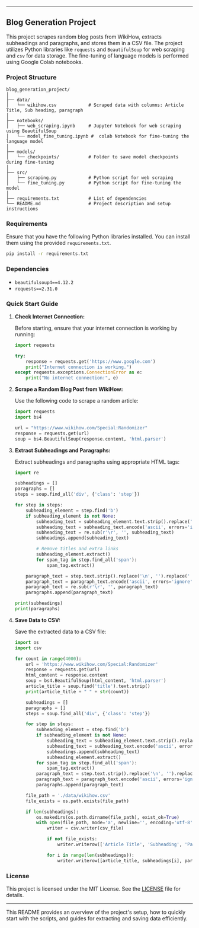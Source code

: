 
---

## Blog Generation Project

This project scrapes random blog posts from WikiHow, extracts subheadings and paragraphs, and stores them in a CSV file. The project utilizes Python libraries like `requests` and `BeautifulSoup` for web scraping and `csv` for data storage. The fine-tuning of language models is performed using Google Colab notebooks.

### Project Structure

```
blog_generation_project/
│
├── data/
│   └── wikihow.csv            # Scraped data with columns: Article Title, Sub heading, paragraph
│
├── notebooks/
│   ├── web_scraping.ipynb     # Jupyter Notebook for web scraping using BeautifulSoup
│   └── model_fine_tuning.ipynb #  colab Notebook for fine-tuning the language model
│
├── models/
│   └── checkpoints/           # Folder to save model checkpoints during fine-tuning
│
├── src/
│   ├── scraping.py            # Python script for web scraping
│   └── fine_tuning.py         # Python script for fine-tuning the model
│
├── requirements.txt           # List of dependencies
└── README.md                  # Project description and setup instructions
```

### Requirements

Ensure that you have the following Python libraries installed. You can install them using the provided `requirements.txt`.

```bash
pip install -r requirements.txt
```

### Dependencies

- `beautifulsoup4==4.12.2`
- `requests==2.31.0`

### Quick Start Guide

1. **Check Internet Connection:**

   Before starting, ensure that your internet connection is working by running:

   ```python
   import requests

   try:
       response = requests.get('https://www.google.com')
       print("Internet connection is working.")
   except requests.exceptions.ConnectionError as e:
       print("No internet connection:", e)
   ```

2. **Scrape a Random Blog Post from WikiHow:**

   Use the following code to scrape a random article:

   ```python
   import requests
   import bs4

   url = "https://www.wikihow.com/Special:Randomizer"
   response = requests.get(url)
   soup = bs4.BeautifulSoup(response.content, 'html.parser')
   ```

3. **Extract Subheadings and Paragraphs:**

   Extract subheadings and paragraphs using appropriate HTML tags:

   ```python
   import re

   subheadings = []
   paragraphs = []
   steps = soup.find_all('div', {'class': 'step'})

   for step in steps:
       subheading_element = step.find('b')
       if subheading_element is not None:
           subheading_text = subheading_element.text.strip().replace('\n', '')
           subheading_text = subheading_text.encode('ascii', errors='ignore').decode()
           subheading_text = re.sub(r'\r', '', subheading_text)
           subheadings.append(subheading_text)

           # Remove titles and extra links
           subheading_element.extract()
           for span_tag in step.find_all('span'):
               span_tag.extract()

       paragraph_text = step.text.strip().replace('\n', '').replace('  ', ' ')
       paragraph_text = paragraph_text.encode('ascii', errors='ignore').decode()
       paragraph_text = re.sub(r'\r', '', paragraph_text)
       paragraphs.append(paragraph_text)

   print(subheadings)
   print(paragraphs)
   ```

4. **Save Data to CSV:**

   Save the extracted data to a CSV file:

   ```python
   import os
   import csv

   for count in range(4000):
       url = 'https://www.wikihow.com/Special:Randomizer'
       response = requests.get(url)
       html_content = response.content
       soup = bs4.BeautifulSoup(html_content, 'html.parser')
       article_title = soup.find('title').text.strip()
       print(article_title + " " + str(count))

       subheadings = []
       paragraphs = []
       steps = soup.find_all('div', {'class': 'step'})

       for step in steps:
           subheading_element = step.find('b')
           if subheading_element is not None:
               subheading_text = subheading_element.text.strip().replace('\n', '')
               subheading_text = subheading_text.encode('ascii', errors='ignore').decode()
               subheadings.append(subheading_text)
               subheading_element.extract()
           for span_tag in step.find_all('span'):
               span_tag.extract()
           paragraph_text = step.text.strip().replace('\n', '').replace('  ', ' ')
           paragraph_text = paragraph_text.encode('ascii', errors='ignore').decode()
           paragraphs.append(paragraph_text)

       file_path = './data/wikihow.csv'
       file_exists = os.path.exists(file_path)

       if len(subheadings):
           os.makedirs(os.path.dirname(file_path), exist_ok=True)
           with open(file_path, mode='a', newline='', encoding='utf-8') as csv_file:
               writer = csv.writer(csv_file)

               if not file_exists:
                   writer.writerow(['Article Title', 'Subheading', 'Paragraph'])

               for i in range(len(subheadings)):
                   writer.writerow([article_title, subheadings[i], paragraphs[i]])
   ```

### License

This project is licensed under the MIT License. See the [LICENSE](LICENSE) file for details.

---

This README provides an overview of the project's setup, how to quickly start with the scripts, and guides for extracting and saving data efficiently.
